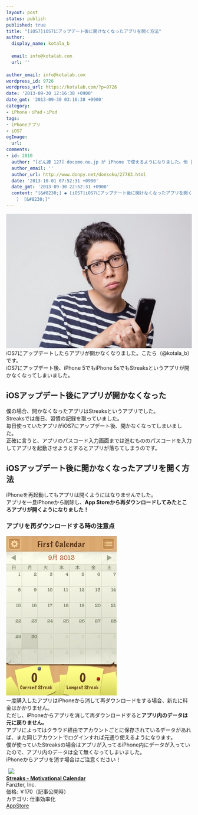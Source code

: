 ```yaml
---
layout: post
status: publish
published: true
title: "[iOS7]iOS7にアップデート後に開けなくなったアプリを開く方法"
author:
  display_name: kotala_b

  email: info@kotalab.com
  url: ''

author_email: info@kotalab.com
wordpress_id: 9726
wordpress_url: https://kotalab.com/?p=9726
date: '2013-09-30 12:16:38 +0900'
date_gmt: '2013-09-30 03:16:38 +0900'
category:
- iPhone・iPad・iPod
tags:
- iPhoneアプリ
- iOS7
ogImage:
  url:
comments:
- id: 2810
  author: "[どん速 127] docomo.ne.jp が iPhone で使えるようになりました。他 | 覚醒する @CDiP"
  author_email: ''
  author_url: http://www.donpy.net/donsoku/27783.html
  date: '2013-10-01 07:52:31 +0900'
  date_gmt: '2013-09-30 22:52:31 +0900'
  content: "[&#8230;] ◆ [iOS7]iOS7にアップデート後に開けなくなったアプリを開く方法 （ via kotala&#8217;s note
    ） [&#8230;]"
---
```

<p><img src="/wp-content/uploads/ios7appbug_130930_01-546x364.jpg" alt="ios7appbug_130930_01" width="546" height="364" class="alignnone size-large wp-image-9728" /><br />
iOS7にアップデートしたらアプリが開かなくなりました。こたら（@kotala_b）です。<br />
iOS7にアップデート後、iPhone 5でもiPhone 5sでもStreaksというアプリが開かなくなってしまいました。<br />
</p>
<!--more-->
<h2>iOSアップデート後にアプリが開かなくなった</h2>
<p>僕の場合、開かなくなったアプリはStreaksというアプリでした。<br />
Streaksでは毎日、習慣の記録を取っていました。<br />
毎日使っていたアプリがiOS7にアップデート後、開かなくなってしまいました。<br />
正確に言うと、アプリのパスコード入力画面までは進むもののパスコードを入力してアプリを起動させようとするとアプリが落ちてしまうのです。</p>
<h2>iOSアップデート後に開かなくなったアプリを開く方法</h2>
<p>iPhoneを再起動してもアプリは開くようにはなりませんでした。<br />
アプリを一旦iPhoneから削除し、<strong>App Storeから再ダウンロードしてみたところアプリが開くようになりました！</strong></p>
<h3>アプリを再ダウンロードする時の注意点</h3>
<p><img src="/wp-content/uploads/ios7appbug_130930-300x431.jpg" alt="ios7appbug_130930" width="300" height="431" class="alignnone size-medium wp-image-9727" /><br />
一度購入したアプリはiPhoneから消して再ダウンロードをする場合、新たに料金はかかりません。<br />
ただし、iPhoneからアプリを消して再ダウンロードすると<strong>アプリ内のデータは元に戻りません。</strong><br />
アプリによってはクラウド経由でアカウントごとに保存されているデータがあれば、また同じアカウントでログインすれば元通り使えるようになります。<br />
僕が使っていたStreaksの場合はアプリが入ってるiPhone内にデータが入っていたので、アプリ内のデータは全て無くなってしまいました。<br />
iPhoneからアプリを消す場合はご注意ください！</p>
<div class="applink">
<div class="applinkimg"><a href="https://itunes.apple.com/jp/app/streaks-motivational-calendar/id345184462?mt=8&uo=4&at=10l4yU" rel="nofollow" target="_blank"><img hspace="6" src="http://a1719.phobos.apple.com/us/r30/Purple/v4/6e/a0/43/6ea04374-b994-f13e-5f51-adf0c881b56d/Icon-Small-50.png" width="80" /></a></div>
<div class="applinktext">
<div class="applinktitle"><strong><a href="https://itunes.apple.com/jp/app/streaks-motivational-calendar/id345184462?mt=8&uo=4&at=10l4yU" rel="nofollow" target="_blank">Streaks - Motivational Calendar</a></strong></div>
<div class="applinkinfo">Fanzter, Inc.</div>
<div class="applinkinfo">価格: &#65509;170（記事公開時）</div>
<div class="applinkinfo">カテゴリ: 仕事効率化</div>
</div>
<div class="clear"></div>
<div class="appstorelink"><a href="https://itunes.apple.com/jp/app/streaks-motivational-calendar/id345184462?mt=8&uo=4&at=10l4yU" rel="nofollow" target="_blank">AppStore</a></div>
</div>
